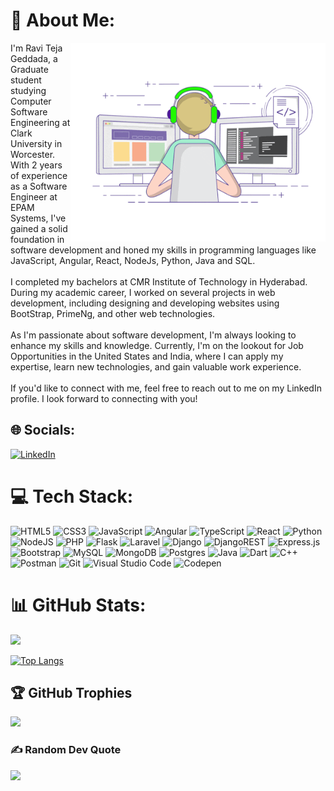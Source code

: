 # 💫 About Me:

<img align="right" alt="GIF" src="https://github.com/Raviteja77/raviteja77/blob/main/coding.gif?raw=true" width="408" height="318" />

I'm Ravi Teja Geddada, a Graduate student studying Computer Software Engineering at Clark University in Worcester. With 2 years of experience as a Software Engineer at EPAM Systems, I've gained a solid foundation in software development and honed my skills in programming languages like JavaScript, Angular, React, NodeJs, Python, Java and SQL.<br><br>I completed my bachelors at CMR Institute of Technology in Hyderabad. During my academic career, I worked on several projects in web development, including designing and developing websites using BootStrap, PrimeNg, and other web technologies.<br><br>As I'm passionate about software development, I'm always looking to enhance my skills and knowledge. Currently, I'm on the lookout for Job Opportunities in the United States and India, where I can apply my expertise, learn new technologies, and gain valuable work experience.<br><br>If you'd like to connect with me, feel free to reach out to me on my LinkedIn profile. I look forward to connecting with you!

## 🌐 Socials:
 [![LinkedIn](https://img.shields.io/badge/LinkedIn-%230077B5.svg?logo=linkedin&logoColor=white)](https://linkedin.com/in/raviteja77)

# 💻 Tech Stack:
![HTML5](https://img.shields.io/badge/html5-%23E34F26.svg?style=plastic&logo=html5&logoColor=white) ![CSS3](https://img.shields.io/badge/css3-%231572B6.svg?style=plastic&logo=css3&logoColor=white) ![JavaScript](https://img.shields.io/badge/javascript-%23323330.svg?style=plastic&logo=javascript&logoColor=%23F7DF1E) ![Angular](https://img.shields.io/badge/angular-%23DD0031.svg?style=plastic&logo=angular&logoColor=white) ![TypeScript](https://img.shields.io/badge/typescript-%23007ACC.svg?style=plastic&logo=typescript&logoColor=white) ![React](https://img.shields.io/badge/react-%2320232a.svg?style=plastic&logo=react&logoColor=%2361DAFB) ![Python](https://img.shields.io/badge/python-3670A0?style=plastic&logo=python&logoColor=ffdd54) ![NodeJS](https://img.shields.io/badge/node.js-6DA55F?style=plastic&logo=node.js&logoColor=white) ![PHP](https://img.shields.io/badge/php-%23777BB4.svg?style=plastic&logo=php&logoColor=white) ![Flask](https://img.shields.io/badge/flask-%23000.svg?style=plastic&logo=flask&logoColor=white) ![Laravel](https://img.shields.io/badge/laravel-%23FF2D20.svg?style=plastic&logo=laravel&logoColor=white) ![Django](https://img.shields.io/badge/django-%23092E20.svg?style=plastic&logo=django&logoColor=white) ![DjangoREST](https://img.shields.io/badge/DJANGO-REST-ff1709?style=plastic&logo=django&logoColor=white&color=ff1709&labelColor=gray) ![Express.js](https://img.shields.io/badge/express.js-%23404d59.svg?style=plastic&logo=express&logoColor=%2361DAFB) ![Bootstrap](https://img.shields.io/badge/bootstrap-%23563D7C.svg?style=plastic&logo=bootstrap&logoColor=white) ![MySQL](https://img.shields.io/badge/mysql-%2300f.svg?style=plastic&logo=mysql&logoColor=white) ![MongoDB](https://img.shields.io/badge/MongoDB-%234ea94b.svg?style=plastic&logo=mongodb&logoColor=white) ![Postgres](https://img.shields.io/badge/postgres-%23316192.svg?style=plastic&logo=postgresql&logoColor=white) ![Java](https://img.shields.io/badge/java-%23ED8B00.svg?style=plastic&logo=java&logoColor=white) ![Dart](https://img.shields.io/badge/dart-%230175C2.svg?style=plastic&logo=dart&logoColor=white) ![C++](https://img.shields.io/badge/c++-%2300599C.svg?style=plastic&logo=c%2B%2B&logoColor=white) ![Postman](https://img.shields.io/badge/Postman-FF6C37?logo=postman&logoColor=white) ![Git](https://img.shields.io/badge/Git-F05033.svg?logo=git&logoColor=white)
![Visual Studio Code](https://img.shields.io/badge/Visual%20Studio%20Code-0078d7.svg?logo=visual-studio-code&logoColor=white) ![Codepen](https://img.shields.io/badge/Codepen-000000.svg?logo=codepen&logoColor=white)
# 📊 GitHub Stats:
![](https://github-readme-stats.vercel.app/api?username=raviteja77&show_icons=true&theme=react&show=reviews,prs_merged,prs_merged_percentage)<br/>

[![Top Langs](https://github-readme-stats.vercel.app/api/top-langs/?username=raviteja77&layout=pie&theme=react&size_weight=0.5&count_weight=0.5)](https://github.com/raviteja77/github-readme-stats)

## 🏆 GitHub Trophies
![](https://github-profile-trophy.vercel.app/?username=raviteja77&theme=tokyonight&no-frame=false&no-bg=false&margin-w=4)

### ✍️ Random Dev Quote
![](https://quotes-github-readme.vercel.app/api?type=horizontal&theme=radical)

<!-- Proudly created with GPRM ( https://gprm.itsvg.in ) -->
